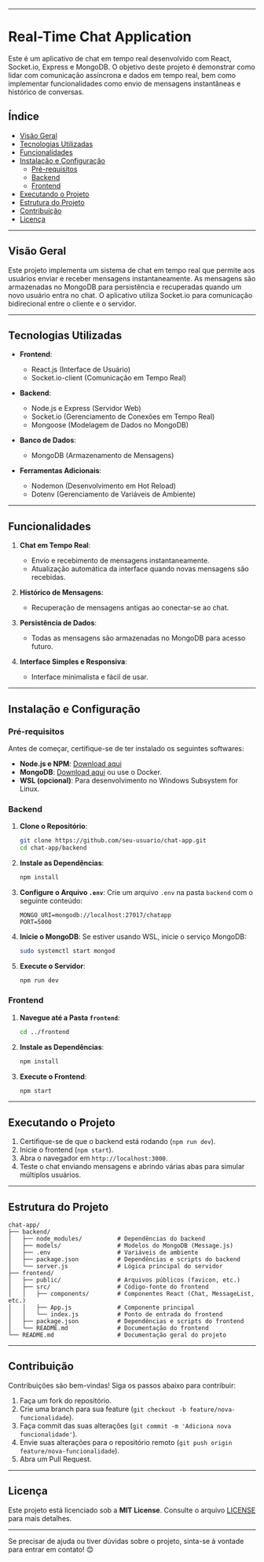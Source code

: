 

---

# Real-Time Chat Application

Este é um aplicativo de chat em tempo real desenvolvido com React, Socket.io, Express e MongoDB. O objetivo deste projeto é demonstrar como lidar com comunicação assíncrona e dados em tempo real, bem como implementar funcionalidades como envio de mensagens instantâneas e histórico de conversas.

## Índice

- [Visão Geral](#visão-geral)
- [Tecnologias Utilizadas](#tecnologias-utilizadas)
- [Funcionalidades](#funcionalidades)
- [Instalação e Configuração](#instalação-e-configuração)
  - [Pré-requisitos](#pré-requisitos)
  - [Backend](#backend)
  - [Frontend](#frontend)
- [Executando o Projeto](#executando-o-projeto)
- [Estrutura do Projeto](#estrutura-do-projeto)
- [Contribuição](#contribuição)
- [Licença](#licença)

---

## Visão Geral

Este projeto implementa um sistema de chat em tempo real que permite aos usuários enviar e receber mensagens instantaneamente. As mensagens são armazenadas no MongoDB para persistência e recuperadas quando um novo usuário entra no chat. O aplicativo utiliza Socket.io para comunicação bidirecional entre o cliente e o servidor.

---

## Tecnologias Utilizadas

- **Frontend**:
  - React.js (Interface de Usuário)
  - Socket.io-client (Comunicação em Tempo Real)

- **Backend**:
  - Node.js e Express (Servidor Web)
  - Socket.io (Gerenciamento de Conexões em Tempo Real)
  - Mongoose (Modelagem de Dados no MongoDB)

- **Banco de Dados**:
  - MongoDB (Armazenamento de Mensagens)

- **Ferramentas Adicionais**:
  - Nodemon (Desenvolvimento em Hot Reload)
  - Dotenv (Gerenciamento de Variáveis de Ambiente)

---

## Funcionalidades

1. **Chat em Tempo Real**:
   - Envio e recebimento de mensagens instantaneamente.
   - Atualização automática da interface quando novas mensagens são recebidas.

2. **Histórico de Mensagens**:
   - Recuperação de mensagens antigas ao conectar-se ao chat.

3. **Persistência de Dados**:
   - Todas as mensagens são armazenadas no MongoDB para acesso futuro.

4. **Interface Simples e Responsiva**:
   - Interface minimalista e fácil de usar.

---

## Instalação e Configuração

### Pré-requisitos

Antes de começar, certifique-se de ter instalado os seguintes softwares:

- **Node.js e NPM**: [Download aqui](https://nodejs.org/)
- **MongoDB**: [Download aqui](https://www.mongodb.com/try/download/community) ou use o Docker.
- **WSL (opcional)**: Para desenvolvimento no Windows Subsystem for Linux.

### Backend

1. **Clone o Repositório**:
   ```bash
   git clone https://github.com/seu-usuario/chat-app.git
   cd chat-app/backend
   ```

2. **Instale as Dependências**:
   ```bash
   npm install
   ```

3. **Configure o Arquivo `.env`**:
   Crie um arquivo `.env` na pasta `backend` com o seguinte conteúdo:
   ```
   MONGO_URI=mongodb://localhost:27017/chatapp
   PORT=5000
   ```

4. **Inicie o MongoDB**:
   Se estiver usando WSL, inicie o serviço MongoDB:
   ```bash
   sudo systemctl start mongod
   ```

5. **Execute o Servidor**:
   ```bash
   npm run dev
   ```

### Frontend

1. **Navegue até a Pasta `frontend`**:
   ```bash
   cd ../frontend
   ```

2. **Instale as Dependências**:
   ```bash
   npm install
   ```

3. **Execute o Frontend**:
   ```bash
   npm start
   ```

---

## Executando o Projeto

1. Certifique-se de que o backend está rodando (`npm run dev`).
2. Inicie o frontend (`npm start`).
3. Abra o navegador em `http://localhost:3000`.
4. Teste o chat enviando mensagens e abrindo várias abas para simular múltiplos usuários.

---

## Estrutura do Projeto

```
chat-app/
├── backend/
│   ├── node_modules/          # Dependências do backend
│   ├── models/                # Modelos do MongoDB (Message.js)
│   ├── .env                   # Variáveis de ambiente
│   ├── package.json           # Dependências e scripts do backend
│   └── server.js              # Lógica principal do servidor
├── frontend/
│   ├── public/                # Arquivos públicos (favicon, etc.)
│   ├── src/                   # Código-fonte do frontend
│   │   ├── components/        # Componentes React (Chat, MessageList, etc.)
│   │   ├── App.js             # Componente principal
│   │   └── index.js           # Ponto de entrada do frontend
│   ├── package.json           # Dependências e scripts do frontend
│   └── README.md              # Documentação do frontend
└── README.md                  # Documentação geral do projeto
```

---

## Contribuição

Contribuições são bem-vindas! Siga os passos abaixo para contribuir:

1. Faça um fork do repositório.
2. Crie uma branch para sua feature (`git checkout -b feature/nova-funcionalidade`).
3. Faça commit das suas alterações (`git commit -m 'Adiciona nova funcionalidade'`).
4. Envie suas alterações para o repositório remoto (`git push origin feature/nova-funcionalidade`).
5. Abra um Pull Request.

---

## Licença

Este projeto está licenciado sob a **MIT License**. Consulte o arquivo [LICENSE](LICENSE) para mais detalhes.

---

Se precisar de ajuda ou tiver dúvidas sobre o projeto, sinta-se à vontade para entrar em contato! 😊
